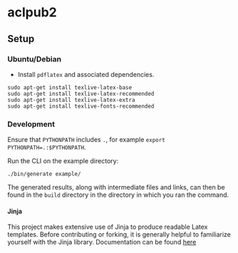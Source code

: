 # aclpub2

## Setup

### Ubuntu/Debian
- Install `pdflatex` and associated dependencies.

```
sudo apt-get install texlive-latex-base
sudo apt-get install texlive-latex-recommended
sudo apt-get install texlive-latex-extra
sudo apt-get install texlive-fonts-recommended
```


### Development
Ensure that `PYTHONPATH` includes `.`, for example `export PYTHONPATH=.:$PYTHONPATH`.

Run the CLI on the example directory:
```
./bin/generate example/
```

The generated results, along with intermediate files and links, can then be found in
the `build` directory in the directory in which you ran the command.

#### Jinja
This project makes extensive use of Jinja to produce readable Latex templates.
Before contributing or forking, it is generally helpful to familiarize yourself with
the Jinja library. Documentation can be found [here](ttps://jinja.palletsprojects.com/en/2.11.x/templates/https://jinja.palletsprojects.com/en/2.11.x/templates/)

